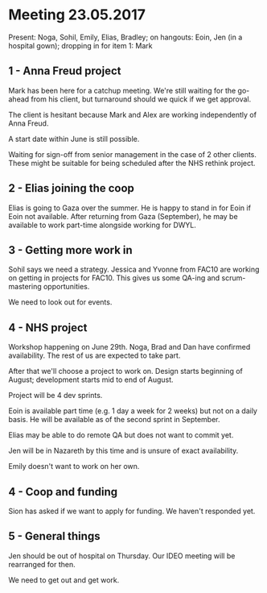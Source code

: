 # Meeting 23.05.2017

Present: Noga, Sohil, Emily, Elias, Bradley; on hangouts: Eoin, Jen (in a hospital gown); dropping in for item 1: Mark

## 1 - Anna Freud project

Mark has been here for a catchup meeting. We're still waiting for the go-ahead from his client, but turnaround should we quick if we get approval.

The client is hesitant because Mark and Alex are working independently of Anna Freud.

A start date within June is still possible.

Waiting for sign-off from senior management in the case of 2 other clients. These might be suitable for being scheduled after the NHS rethink project.


## 2 - Elias joining the coop

Elias is going to Gaza over the summer. He is happy to stand in for Eoin if Eoin not available. After returning from Gaza (September), he may be available to work part-time alongside working for DWYL.


## 3 - Getting more work in

Sohil says we need a strategy. Jessica and Yvonne from FAC10 are working on getting in projects for FAC10. This gives us some QA-ing and scrum-mastering opportunities.

We need to look out for events.


## 4 - NHS project

Workshop happening on June 29th. Noga, Brad and Dan have confirmed availability. The rest of us are expected to take part.

After that we'll choose a project to work on. Design starts beginning of August; development starts mid to end of August.

Project will be 4 dev sprints.

Eoin is available part time (e.g. 1 day a week for 2 weeks) but not on a daily basis. He will be available as of the second sprint in September.

Elias may be able to do remote QA but does not want to commit yet.

Jen will be in Nazareth by this time and is unsure of exact availability.

Emily doesn't want to work on her own.


## 4 - Coop and funding

Sion has asked if we want to apply for funding. We haven't responded yet.


## 5 - General things

Jen should be out of hospital on Thursday. Our IDEO meeting will be rearranged for then.

We need to get out and get work.
